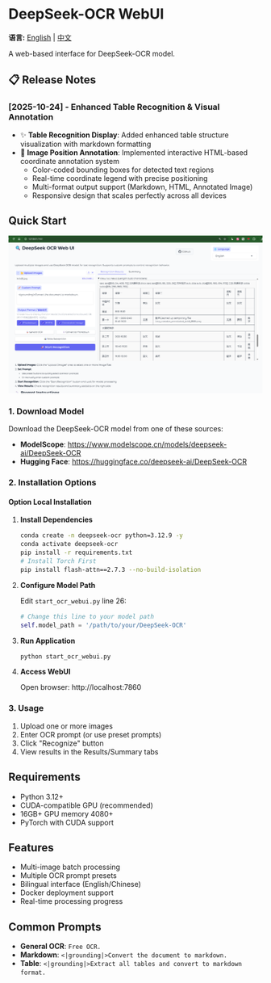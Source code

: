 # DeepSeek-OCR WebUI

**语言:** [English](README.md) | [中文](README_zh.md)

A web-based interface for DeepSeek-OCR model.

## 📋 Release Notes

### [2025-10-24] - Enhanced Table Recognition & Visual Annotation
- ✨ **Table Recognition Display**: Added enhanced table structure visualization with markdown formatting
- 🎯 **Image Position Annotation**: Implemented interactive HTML-based coordinate annotation system
  - Color-coded bounding boxes for detected text regions
  - Real-time coordinate legend with precise positioning
  - Multi-format output support (Markdown, HTML, Annotated Image)
  - Responsive design that scales perfectly across all devices

## Quick Start
![images.png](images.png)


### 1. Download Model

Download the DeepSeek-OCR model from one of these sources:
- **ModelScope**: https://www.modelscope.cn/models/deepseek-ai/DeepSeek-OCR
- **Hugging Face**: https://huggingface.co/deepseek-ai/DeepSeek-OCR

### 2. Installation Options

#### Option  Local Installation

1. **Install Dependencies**
   ```bash
   conda create -n deepseek-ocr python=3.12.9 -y
   conda activate deepseek-ocr
   pip install -r requirements.txt
   # Install Torch First
   pip install flash-attn==2.7.3 --no-build-isolation
   
   ```

2. **Configure Model Path**
   
   Edit `start_ocr_webui.py` line 26:
   ```python
   # Change this line to your model path
   self.model_path = '/path/to/your/DeepSeek-OCR'
   ```

3. **Run Application**
   ```bash
   python start_ocr_webui.py
   ```

4. **Access WebUI**
   
   Open browser: http://localhost:7860
 

### 3. Usage

1. Upload one or more images
2. Enter OCR prompt (or use preset prompts)
3. Click "Recognize" button
4. View results in the Results/Summary tabs

## Requirements

- Python 3.12+
- CUDA-compatible GPU (recommended)
- 16GB+ GPU memory 4080+
- PyTorch with CUDA support

## Features

- Multi-image batch processing
- Multiple OCR prompt presets
- Bilingual interface (English/Chinese)
- Docker deployment support
- Real-time processing progress

## Common Prompts

- **General OCR**: `Free OCR.`
- **Markdown**: `<|grounding|>Convert the document to markdown.`
- **Table**: `<|grounding|>Extract all tables and convert to markdown format.`
